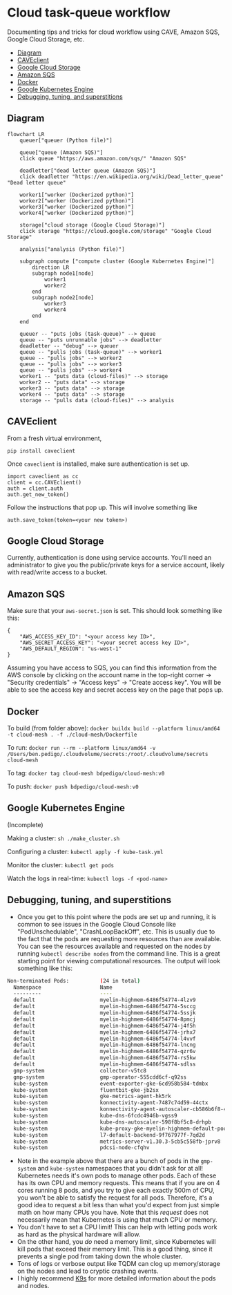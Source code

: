 # Cloud task-queue workflow <!-- omit in toc -->

Documenting tips and tricks for cloud workflow using CAVE, Amazon SQS, Google Cloud Storage, etc.

- [Diagram](#diagram)
- [CAVEclient](#caveclient)
- [Google Cloud Storage](#google-cloud-storage)
- [Amazon SQS](#amazon-sqs)
- [Docker](#docker)
- [Google Kubernetes Engine](#google-kubernetes-engine)
- [Debugging, tuning, and superstitions](#debugging-tuning-and-superstitions)

## Diagram

```mermaid
flowchart LR
    queuer["queuer (Python file)"]

    queue["queue (Amazon SQS)"]
    click queue "https://aws.amazon.com/sqs/" "Amazon SQS"

    deadletter["dead letter queue (Amazon SQS)"]
    click deadletter "https://en.wikipedia.org/wiki/Dead_letter_queue" "Dead letter queue"

    worker1["worker (Dockerized python)"]
    worker2["worker (Dockerized python)"]
    worker3["worker (Dockerized python)"]
    worker4["worker (Dockerized python)"]

    storage["cloud storage (Google Cloud Storage)"]
    click storage "https://cloud.google.com/storage" "Google Cloud Storage"

    analysis["analysis (Python file)"]

    subgraph compute ["compute cluster (Google Kubernetes Engine)"]
        direction LR
        subgraph node1[node]
            worker1
            worker2
        end
        subgraph node2[node]
            worker3
            worker4
        end
    end

    queuer -- "puts jobs (task-queue)" --> queue
    queue -- "puts unrunnable jobs" --> deadletter
    deadletter -- "debug" --> queuer
    queue -- "pulls jobs (task-queue)" --> worker1
    queue -- "pulls jobs" --> worker2
    queue -- "pulls jobs" --> worker3
    queue -- "pulls jobs" --> worker4
    worker1 -- "puts data (cloud-files)" --> storage
    worker2 -- "puts data" --> storage
    worker3 -- "puts data" --> storage
    worker4 -- "puts data" --> storage
    storage -- "pulls data (cloud-files)" --> analysis
```

## CAVEclient

From a fresh virtual environment,

```
pip install caveclient
```

Once `caveclient` is installed, make sure authentication is set up.

```
import caveclient as cc
client = cc.CAVEclient()
auth = client.auth
auth.get_new_token()
```

Follow the instructions that pop up. This will involve something like

```
auth.save_token(token=<your new token>)
```

## Google Cloud Storage

Currently, authentication is done using service accounts. You'll need an administrator to give you
the public/private keys for a service account, likely with read/write access to a bucket.

## Amazon SQS

Make sure that your `aws-secret.json` is set. This should look something like this:

```
{
    "AWS_ACCESS_KEY_ID": "<your access key ID>",
    "AWS_SECRET_ACCESS_KEY": "<your secret access key ID>",
    "AWS_DEFAULT_REGION": "us-west-1"
}
```

Assuming you have access to SQS, you can find this information from the AWS console by
clicking on the account name in the top-right corner -> "Security credentials" -> "Access keys" ->
"Create access key". You will be able to see the access key and secret access key on the page that pops up.

## Docker

To build (from folder above):
`docker buildx build --platform linux/amd64 -t cloud-mesh . -f ./cloud-mesh/Dockerfile`

To run:
`docker run --rm --platform linux/amd64 -v /Users/ben.pedigo/.cloudvolume/secrets:/root/.cloudvolume/secrets cloud-mesh`

To tag:
`docker tag cloud-mesh bdpedigo/cloud-mesh:v0`

To push:
`docker push bdpedigo/cloud-mesh:v0`

## Google Kubernetes Engine
(Incomplete)

Making a cluster:
`sh ./make_cluster.sh`

Configuring a cluster:
`kubectl apply -f kube-task.yml`

Monitor the cluster:
`kubectl get pods`

Watch the logs in real-time:
`kubectl logs -f <pod-name>`


## Debugging, tuning, and superstitions

- Once you get to this point where the pods are set up and running, it is common to see issues in the Google Cloud Console like "PodUnschedulable", "CrashLoopBackOff", etc. This is usually due to the fact that the pods are requesting more resources than are available. You can see the resources available and requested on the nodes by running `kubectl describe nodes` from the command line. This is a great starting point for viewing computational resources. The output will look something like this:

```bash
Non-terminated Pods:          (24 in total)
  Namespace                   Name                                                        CPU Requests  CPU Limits  Memory Requests  Memory Limits  Age
  ---------                   ----                                                        ------------  ----------  ---------------  -------------  ---
  default                     myelin-highmem-6486f54774-4lzv9                             300m (7%)     600m (15%)  2Gi (7%)         4Gi (14%)      18m
  default                     myelin-highmem-6486f54774-5sccg                             300m (7%)     600m (15%)  2Gi (7%)         4Gi (14%)      18m
  default                     myelin-highmem-6486f54774-5ssjk                             300m (7%)     600m (15%)  2Gi (7%)         4Gi (14%)      18m
  default                     myelin-highmem-6486f54774-8pmcj                             300m (7%)     600m (15%)  2Gi (7%)         4Gi (14%)      18m
  default                     myelin-highmem-6486f54774-j4f5h                             300m (7%)     600m (15%)  2Gi (7%)         4Gi (14%)      18m
  default                     myelin-highmem-6486f54774-jrhx7                             300m (7%)     600m (15%)  2Gi (7%)         4Gi (14%)      18m
  default                     myelin-highmem-6486f54774-l4vvf                             300m (7%)     600m (15%)  2Gi (7%)         4Gi (14%)      18m
  default                     myelin-highmem-6486f54774-lncng                             300m (7%)     600m (15%)  2Gi (7%)         4Gi (14%)      18m
  default                     myelin-highmem-6486f54774-qzr6v                             300m (7%)     600m (15%)  2Gi (7%)         4Gi (14%)      18m
  default                     myelin-highmem-6486f54774-rs5kw                             300m (7%)     600m (15%)  2Gi (7%)         4Gi (14%)      18m
  default                     myelin-highmem-6486f54774-sdlss                             300m (7%)     600m (15%)  2Gi (7%)         4Gi (14%)      18m
  gmp-system                  collector-v5tc8                                             5m (0%)       0 (0%)      36M (0%)         3032M (10%)    28m
  gmp-system                  gmp-operator-555cdd6cf-q92ss                                1m (0%)       0 (0%)      16M (0%)         2G (6%)        29m
  kube-system                 event-exporter-gke-6cd958b584-tdmbx                         3m (0%)       0 (0%)      100Mi (0%)       0 (0%)         29m
  kube-system                 fluentbit-gke-jb2sx                                         105m (2%)     1 (25%)     230Mi (0%)       565Mi (1%)     28m
  kube-system                 gke-metrics-agent-hk5rk                                     19m (0%)      1 (25%)     155Mi (0%)       190Mi (0%)     28m
  kube-system                 konnectivity-agent-7487c74d59-44ctx                         15m (0%)      1 (25%)     60Mi (0%)        155Mi (0%)     29m
  kube-system                 konnectivity-agent-autoscaler-cb586b6f8-4rfnd               10m (0%)      0 (0%)      10M (0%)         0 (0%)         29m
  kube-system                 kube-dns-6fcdc4946b-vgss9                                   265m (6%)     1 (25%)     140Mi (0%)       240Mi (0%)     30m
  kube-system                 kube-dns-autoscaler-598f8bf5c8-drhpb                        20m (0%)      0 (0%)      10Mi (0%)        0 (0%)         29m
  kube-system                 kube-proxy-gke-myelin-highmem-default-pool-ea2a3025-3c7p    100m (2%)     0 (0%)      0 (0%)           0 (0%)         28m
  kube-system                 l7-default-backend-9f767977f-7qd2d                          10m (0%)      0 (0%)      20Mi (0%)        0 (0%)         29m
  kube-system                 metrics-server-v1.30.3-5cb5c558fb-jprv8                     43m (1%)      43m (1%)    55Mi (0%)        55Mi (0%)      29m
  kube-system                 pdcsi-node-cfqhv                                            10m (0%)      0 (0%)      20Mi (0%)        500Mi (1%)     28m
```

- Note in the example above that there are a bunch of pods in the `gmp-system` and `kube-system` namespaces that you didn't ask for at all! Kubernetes needs it's own pods to manage other pods. Each of these has its own CPU and memory requests. This means that if you are on 4 cores running 8 pods, and you try to give each exactly 500m of CPU, you won't be able to satisfy the request for all pods. Therefore, it's a good idea to request a bit less than what you'd expect from just simple math on how many CPUs you have. Note that this *request* does not necessarily mean that Kubernetes is using that much CPU or memory.
- You don't have to set a CPU limit! This can help with letting pods work as hard as the physical hardware will allow. 
- On the other hand, you *do* need a memory limit, since Kubernetes will kill pods that exceed their memory limit. This is a good thing, since it prevents a single pod from taking down the whole cluster.
- Tons of logs or verbose output like TQDM can clog up memory/storage on the nodes and lead to cryptic crashing events.
- I highly recommend [K9s](https://github.com/derailed/k9s) for more detailed information about the pods and nodes.

